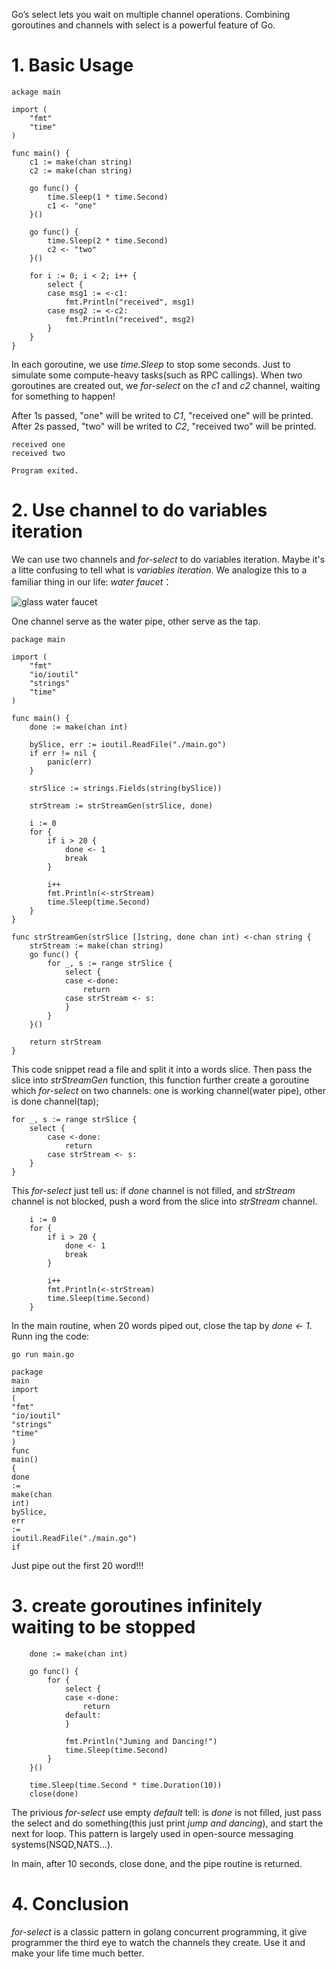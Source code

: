 Go’s select lets you wait on multiple channel operations. Combining goroutines 
and channels with select is a powerful feature of Go.

# 1. Basic Usage
```
ackage main

import (
    "fmt"
    "time"
)

func main() {
    c1 := make(chan string)
    c2 := make(chan string)

    go func() {
        time.Sleep(1 * time.Second)
        c1 <- "one"
    }()
    
    go func() {
        time.Sleep(2 * time.Second)
        c2 <- "two"
    }()

    for i := 0; i < 2; i++ {
        select {
        case msg1 := <-c1:
            fmt.Println("received", msg1)
        case msg2 := <-c2:
            fmt.Println("received", msg2)
        }
    }
}
```
In each goroutine, we use *time.Sleep* to stop some seconds. Just to 
simulate some compute-heavy tasks(such as RPC callings). When two goroutines
are created out, we *for-select* on the *c1* and *c2* channel, waiting
for something to happen!

After 1s passed, "one" will be writed to *C1*, "received one" will be printed.
After 2s passed, "two" will be writed to *C2*, "received two" will be printed.

```
received one
received two

Program exited.
```
 
# 2. Use channel to do variables iteration
We can use two channels and *for-select* to do variables iteration. Maybe
it's a litte confusing to tell what is *variables iteration*. We analogize
this to a familiar thing in our life: *water faucet*：

![glass water faucet](/assets/goconcurr/class_water_faucet.jpg)<br>

One channel serve as the water pipe, other serve as the tap.
```
package main

import (
	"fmt"
	"io/ioutil"
	"strings"
	"time"
)

func main() {
	done := make(chan int)

	bySlice, err := ioutil.ReadFile("./main.go")
	if err != nil {
		panic(err)
	}

	strSlice := strings.Fields(string(bySlice))

	strStream := strStreamGen(strSlice, done)

	i := 0
	for {
		if i > 20 {
			done <- 1
			break
		}

		i++
		fmt.Println(<-strStream)
		time.Sleep(time.Second)
	}
}

func strStreamGen(strSlice []string, done chan int) <-chan string {
	strStream := make(chan string)
	go func() {
		for _, s := range strSlice {
			select {
			case <-done:
				return
			case strStream <- s:
			}
		}
	}()

	return strStream
}
```
This code snippet read a file and split it into a words slice. Then pass
the slice into *strStreamGen* function, this function further create a
goroutine which *for-select* on two channels: one is working channel(water 
pipe), other is done channel(tap);

```
for _, s := range strSlice {
    select {
        case <-done:
            return
	    case strStream <- s:
    }
}
```
This *for-select* just tell us: if *done* channel is not filled, and *strStream*
channel is not blocked, push a word from the slice into *strStream* channel.

```
	i := 0
	for {
		if i > 20 {
			done <- 1
			break
		}

		i++
		fmt.Println(<-strStream)
		time.Sleep(time.Second)
	}
```
In the main routine, when 20 words piped out, close the tap by *done <- 1*. Runn
ing the code:
```
go run main.go

package
main
import
(
"fmt"
"io/ioutil"
"strings"
"time"
)
func
main()
{
done
:=
make(chan
int)
bySlice,
err
:=
ioutil.ReadFile("./main.go")
if
```
Just pipe out the first 20 word!!!

# 3. create goroutines infinitely waiting to be stopped
```
	done := make(chan int)

	go func() {
		for {
			select {
			case <-done:
				return
			default:
			}

			fmt.Println("Juming and Dancing!")
			time.Sleep(time.Second)
		}
	}()

	time.Sleep(time.Second * time.Duration(10))
	close(done)
```
The privious *for-select* use empty *default* tell: is *done* is not filled,
just pass the select and do something(this just print *jump and dancing*), 
and start the next for loop. This pattern is largely used in open-source
messaging systems(NSQD,NATS...).

In main, after 10 seconds, close done, and the pipe routine is returned.

# 4. Conclusion
*for-select* is a classic pattern in golang concurrent programming, it give
programmer the third eye to watch the channels they create. Use it and make
your life time much better.

